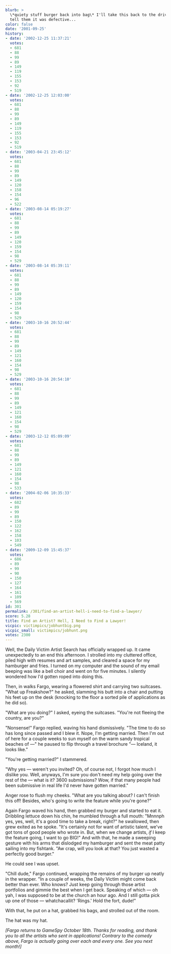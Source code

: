 ```yaml
---
blurb: >
  \*quiety stuff burger back into bag\* I'll take this back to the drive-through and
  tell them it was defective...
color: false
date: '2001-09-25'
history:
- date: '2002-12-25 11:37:21'
  votes:
  - 681
  - 88
  - 99
  - 89
  - 149
  - 119
  - 155
  - 153
  - 92
  - 519
- date: '2002-12-25 12:03:00'
  votes:
  - 681
  - 88
  - 99
  - 89
  - 149
  - 119
  - 155
  - 153
  - 92
  - 519
- date: '2003-04-21 23:45:12'
  votes:
  - 681
  - 88
  - 99
  - 89
  - 149
  - 120
  - 158
  - 154
  - 96
  - 522
- date: '2003-08-14 05:19:27'
  votes:
  - 681
  - 88
  - 99
  - 89
  - 149
  - 120
  - 159
  - 154
  - 98
  - 529
- date: '2003-08-14 05:39:11'
  votes:
  - 681
  - 88
  - 99
  - 89
  - 149
  - 120
  - 159
  - 154
  - 98
  - 529
- date: '2003-10-16 20:52:44'
  votes:
  - 681
  - 88
  - 99
  - 89
  - 149
  - 121
  - 160
  - 154
  - 98
  - 529
- date: '2003-10-16 20:54:10'
  votes:
  - 681
  - 88
  - 99
  - 89
  - 149
  - 121
  - 160
  - 154
  - 98
  - 529
- date: '2003-12-12 05:09:09'
  votes:
  - 681
  - 88
  - 99
  - 89
  - 149
  - 121
  - 160
  - 154
  - 98
  - 533
- date: '2004-02-06 10:35:33'
  votes:
  - 682
  - 89
  - 99
  - 89
  - 150
  - 122
  - 162
  - 158
  - 103
  - 549
- date: '2009-12-09 15:45:37'
  votes:
  - 686
  - 89
  - 99
  - 90
  - 150
  - 127
  - 164
  - 161
  - 109
  - 569
id: 301
permalink: /301/find-an-artist-hell-i-need-to-find-a-lawyer/
score: 5.28
title: Find an Artist? Hell, I Need to Find a Lawyer!
vicpic: victimpics/jobhuntbig.png
vicpic_small: victimpics/jobhunt.png
votes: 2300
---
```


Well, the Daily Victim Artist Search has officially wrapped up. It came
unexpectedly to an end this afternoon. I strolled into my cluttered
office, piled high with resumes and art samples, and cleared a space for
my hamburger and fries. I turned on my computer and the sound of my
email beeping was like a bell choir and went on for five minutes. I
silently wondered how I'd gotten roped into doing this.

Then, in walks Fargo, wearing a flowered shirt and carrying two
suitcases. "What up Freakshow?" he asked, slamming his butt into a chair
and putting his feet up on the desk (knocking to the floor a sorted pile
of applications as he did so).

"What are you doing?" I asked, eyeing the suitcases. "You're not fleeing
the country, are you?"

"Nonsense!" Fargo replied, waving his hand dismissively. "The time to do
so has long since passed and I blew it. Nope, I'm getting married. Then
I'm out of here for a couple weeks to sun myself on the warm sandy
tropical beaches of —" he paused to flip through a travel brochure "—
Iceland, it looks like."

"You're getting married?" I stammered.

"Why yes — weren't you invited? Oh, of course not, I forgot how much I
dislike you. Well, anyways, I'm sure you don't need my help going over
the rest of the — what is it? 3600 submissions? Wow, if that many
people had been submissive in real life I'd never have gotten married."

Anger rose to flush my cheeks. "What are you talking about? I can't
finish this off! Besides, who's going to write the feature while you're
gone?"

Again Fargo waved his hand, then grabbed my burger and started to eat
it. Dribbling lettuce down his chin, he mumbled through a full mouth:
"Mnnnph yes, yes, well, it's a good time to take a break, right?" he
swallowed, then grew exited as he spoke. "It's certainly not for want of
artistic talent, we've got tons of good people who wrote in. But, when
we change artists, *if* I keep the feature going, I want to go BIG!" And
with that, he made a sweeping gesture with his arms that dislodged my
hamburger and sent the meat patty sailing into my fishtank. "Aw crap,
will you look at that? You just wasted a perfectly good burger."

He could see I was upset.

"Chill dude," Fargo continued, wrapping the remains of my burger up
neatly in the wrapper. "In a couple of weeks, the Daily Victim might
come back better than ever. Who knows? Just keep going through those
artist portfolios and gimmie the best when I get back. Speaking of which
— oh yah, I was supposed to be at the church an hour ago. And I still
gotta pick up one of those — whatchacallit? 'Rings.' Hold the fort,
dude!"

With that, he put on a hat, grabbed his bags, and strolled out of the
room.

The hat was my hat.

*\[Fargo returns to GameSpy October 18th. Thanks for reading, and thank
you to all the artists who sent in applications! Contrary to the comedy
above, Fargo is actually going over each and every one. See you next
month!\]*